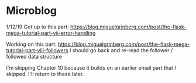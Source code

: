 # Microblog

1/12/19 Got up to this part:
https://blog.miguelgrinberg.com/post/the-flask-mega-tutorial-part-vii-error-handling



Working on this part:
https://blog.miguelgrinberg.com/post/the-flask-mega-tutorial-part-viii-followers
I should go back and re-read the follower / followed data structure

I'm skipping Chapter 10 because it builds on an earlier email part that I skipped. I'll return to these later.


